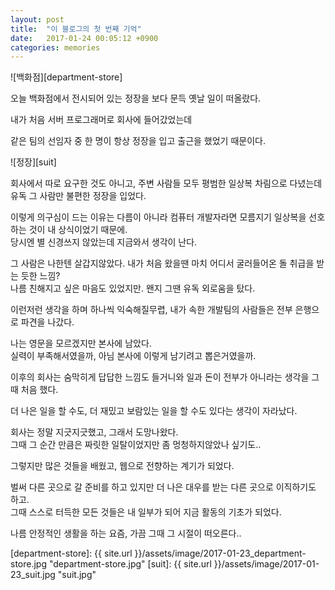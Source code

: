 ```yaml
---
layout: post
title:  "이 블로그의 첫 번째 기억"
date:   2017-01-24 00:05:12 +0900
categories: memories
---
```


![백화점][department-store]

오늘 백화점에서 전시되어 있는 정장을 보다 문득 옛날 일이 떠올랐다.

내가 처음 서버 프로그래머로 회사에 들어갔었는데

같은 팀의 선임자 중 한 명이 항상 정장을 입고 출근을 했었기 때문이다.

![정장][suit]

회사에서 따로 요구한 것도 아니고, 주변 사람들 모두 평범한 일상복 차림으로 다녔는데<br/>
유독 그 사람만 불편한 정장을 입었다.
 
이렇게 의구심이 드는 이유는 다름이 아니라 컴퓨터 개발자라면 모름지기 일상복을 선호하는 것이 내 상식이었기 때문에.<br/>
당시엔 별 신경쓰지 않았는데 지금와서 생각이 난다.

그 사람은 나한텐 살갑지않았다. 내가 처음 왔을땐 마치 어디서 굴러들어온 돌 취급을 받는 듯한 느낌?<br/>
나름 친해지고 싶은 마음도 있었지만. 왠지 그땐 유독 외로움을 탔다.

이런저런 생각을 하며 하나씩 익숙해질무렵, 내가 속한 개발팀의 사람들은 전부 은행으로 파견을 나갔다.

나는 영문을 모르겠지만 본사에 남았다.<br/>
실력이 부족해서였을까, 아님 본사에 이렇게 남기려고 뽑은거였을까.

이후의 회사는 숨막히게 답답한 느낌도 들거니와 일과 돈이 전부가 아니라는 생각을 그때 처음 했다.

더 나은 일을 할 수도, 더 재밌고 보람있는 일을 할 수도 있다는 생각이 자라났다.

회사는 정말 지긋지긋했고, 그래서 도망나왔다.<br/>
그때 그 순간 만큼은 짜릿한 일탈이었지만 좀 멍청하지않았나 싶기도..

그렇지만 많은 것들을 배웠고, 웹으로 전향하는 계기가 되었다.

벌써 다른 곳으로 갈 준비를 하고 있지만 더 나은 대우를 받는 다른 곳으로 이직하기도 하고.<br/>
그때 스스로 터득한 모든 것들은 내 일부가 되어 지금 활동의 기초가 되었다.

나름 안정적인 생활을 하는 요즘, 가끔 그때 그 시절이 떠오른다..


[department-store]: {{ site.url }}/assets/image/2017-01-23_department-store.jpg "department-store.jpg"
[suit]: {{ site.url }}/assets/image/2017-01-23_suit.jpg "suit.jpg"